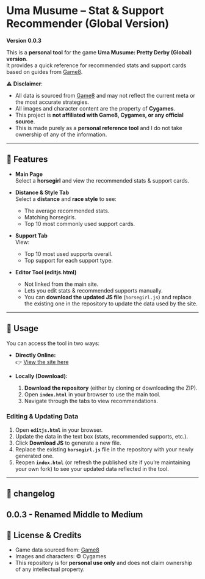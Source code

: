 # Uma Musume – Stat & Support Recommender (Global Version)

**Version 0.0.3**  

This is a **personal tool** for the game **Uma Musume: Pretty Derby (Global) version**.  
It provides a quick reference for recommended stats and support cards based on guides from [Game8](https://game8.co/games/Umamusume-Pretty-Derby/).  

⚠️ **Disclaimer**:  
- All data is sourced from [Game8](https://game8.co/games/Umamusume-Pretty-Derby/) and may not reflect the current meta or the most accurate strategies.  
- All images and character content are the property of **Cygames**.  
- This project is **not affiliated with Game8, Cygames, or any official source**.  
- This is made purely as a **personal reference tool** and I do not take ownership of any of the information.  

---

## 🔹 Features

- **Main Page**  
  Select a **horsegirl** and view the recommended stats & support cards.  

- **Distance & Style Tab**  
  Select a **distance** and **race style** to see:  
  - The average recommended stats.  
  - Matching horsegirls.  
  - Top 10 most commonly used support cards.  

- **Support Tab**  
  View:  
  - Top 10 most used supports overall.  
  - Top support for each support type.  

- **Editor Tool (editjs.html)**  
  - Not linked from the main site.  
  - Lets you edit stats & recommended supports manually.  
  - You can **download the updated JS file** (`horsegirl.js`) and replace the existing one in the repository to update the data used by the site.  

---

## 🔹 Usage

You can access the tool in two ways:  

- **Directly Online:**  
  👉 [View the site here](https://albertbcs.github.io/umastathelper/)  

- **Locally (Download):**  
  1. **Download the repository** (either by cloning or downloading the ZIP).  
  2. Open **`index.html`** in your browser to use the main tool.  
  3. Navigate through the tabs to view recommendations.  

### Editing & Updating Data
1. Open **`editjs.html`** in your browser.  
2. Update the data in the text box (stats, recommended supports, etc.).  
3. Click **Download JS** to generate a new file.  
4. Replace the existing **`horsegirl.js`** file in the repository with your newly generated one.  
5. Reopen **`index.html`** (or refresh the published site if you’re maintaining your own fork) to see your updated data reflected in the tool.  

---

## 🔹 changelog

0.0.3 - Renamed Middle to Medium
---

## 🔹 License & Credits

- Game data sourced from: [Game8](https://game8.co/games/Umamusume-Pretty-Derby/)  
- Images and characters: © Cygames  
- This repository is for **personal use only** and does not claim ownership of any intellectual property.  
